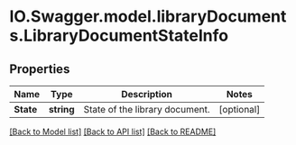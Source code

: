 # IO.Swagger.model.libraryDocuments.LibraryDocumentStateInfo
## Properties

Name | Type | Description | Notes
------------ | ------------- | ------------- | -------------
**State** | **string** | State of the library document. | [optional] 

[[Back to Model list]](../README.md#documentation-for-models) [[Back to API list]](../README.md#documentation-for-api-endpoints) [[Back to README]](../README.md)

